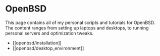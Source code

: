 # OpenBSD

This page contains all of my personal scripts and tutorials for OpenBSD. The content ranges from setting up laptops and desktops, to running personal servers and optimization tweaks. 

* [[openbsd/installation]]
* [[openbsd/desktop_environment]]
